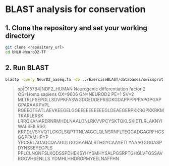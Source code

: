 # BLAST analysis for conservation

## 1. Clone the repository and set your working directory

```bash
git clone <repository_url>
cd bHLH-NeuroD2-TF
```

## 2. Run BLAST
```bash
blastp -query NeurD2_aaseq.fa -db ../ExerciseBLAST/databases/swissprot -out myseq_swissprot.out
```

>sp|Q15784|NDF2_HUMAN Neurogenic differentiation factor 2 OS=Homo sapiens OX=9606 GN=NEUROD2 PE=1 SV=2
MLTRLFSEPGLLSDVPKFASWGDGEDDEPRSDKGDAPPPPPPAPGPGAPGPARAAKPVPL
RGEEGTEATLAEVKEEGELGGEEEEEEEEEEGLDEAEGERPKKRGPKKRKMTKARLERSK
LRRQKANARERNRMHDLNAALDNLRKVVPCYSKTQKLSKIETLRLAKNYIWALSEILRSG
KRPDLVSYVQTLCKGLSQPTTNLVAGCLQLNSRNFLTEQGADGAGRFHGSGGPFAMHPYP
YPCSRLAGAQCQAAGGLGGGAAHALRTHGYCAAYETLYAAAGGGGASPDYNSSEYEGPLS
PPLCLNGNFSLKQDSSPDHEKSYHYSMHYSALPGSRPTGHGLVFGSSAVRGGVHSENLLS
YDMHLHHDRGPMYEELNAFFHN

